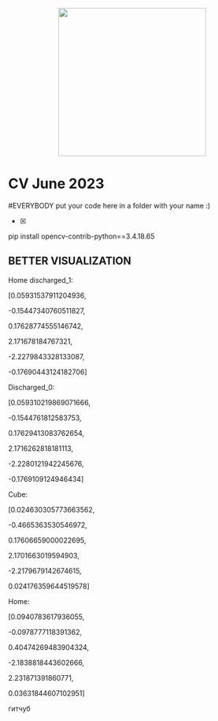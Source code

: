 <p align="center">
  <img src="https://github.com/robotx-school/CV-June-2023/assets/55328925/e58269e7-b8c8-47d0-87b2-4d4201da2d61" width="300"/>
</p>

# CV June 2023

#EVERYBODY put your code here in a folder with your name :)

- [x] 


pip install opencv-contrib-python==3.4.18.65

BETTER VISUALIZATION
--------------------



Home discharged_1: 

[0.05931537911204936, 

-0.15447340760511827, 

0.17628774555146742, 

2.171678184767321, 

-2.2279843328133087, 

-0.17690443124182706]









Discharged_0: 


[0.059310219869071666, 

-0.1544761812583753, 

0.17629413083762654, 

2.1716262818181113, 

-2.2280121942245676, 

-0.1769109124946434]










Cube: 


[0.024630305773663562, 

-0.4665363530546972,

0.17606659000022695, 

2.1701663019594903, 

-2.2179679142674615, 

0.024176359644519578]












Home: 


[0.0940783617936055, 

-0.0978777118391362, 

0.40474269483904324, 

-2.1838818443602666, 

2.231871391860771, 

0.03631844607102951]


гитчуб
